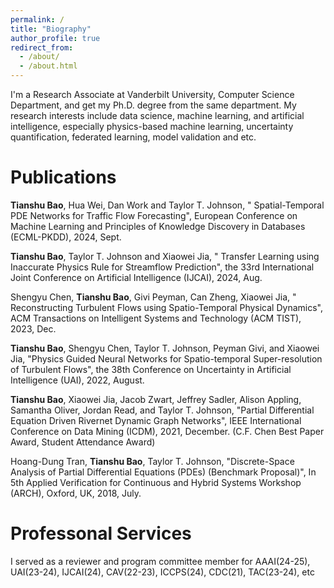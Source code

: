 ```yaml
---
permalink: /
title: "Biography"
author_profile: true
redirect_from: 
  - /about/
  - /about.html
---
```

I'm a Research Associate at Vanderbilt University, Computer Science Department, and get my Ph.D. degree from the same department. My research interests include data science, machine learning, and artificial intelligence, especially physics-based machine learning, uncertainty quantification, federated learning, model validation and etc.


Publications
======
**Tianshu Bao**, Hua Wei, Dan Work and Taylor T. Johnson, " Spatial-Temporal PDE Networks for Traffic Flow Forecasting", European Conference on Machine Learning and Principles of Knowledge Discovery in Databases (ECML-PKDD), 2024, Sept.

**Tianshu Bao**, Taylor T. Johnson and Xiaowei Jia, " Transfer Learning using Inaccurate Physics Rule for Streamflow Prediction", the 33rd International Joint Conference on Artificial Intelligence (IJCAI), 2024, Aug.

Shengyu Chen, **Tianshu Bao**, Givi Peyman, Can Zheng, Xiaowei Jia, " Reconstructing Turbulent Flows using Spatio-Temporal Physical Dynamics", ACM Transactions on Intelligent Systems and Technology (ACM TIST), 2023, Dec.

**Tianshu Bao**, Shengyu Chen, Taylor T. Johnson, Peyman Givi, and Xiaowei Jia, "Physics Guided Neural Networks for Spatio-temporal Super-resolution of Turbulent Flows", the 38th Conference on Uncertainty in Artificial Intelligence (UAI), 2022, August.

**Tianshu Bao**, Xiaowei Jia, Jacob Zwart, Jeffrey Sadler, Alison Appling, Samantha Oliver, Jordan Read, and Taylor T. Johnson, "Partial Differential Equation Driven Rivernet Dynamic Graph Networks", IEEE International Conference on Data Mining (ICDM), 2021, December. (C.F. Chen Best Paper Award, Student Attendance Award)

Hoang-Dung Tran, **Tianshu Bao**, Taylor T. Johnson, "Discrete-Space Analysis of Partial Differential Equations (PDEs) (Benchmark Proposal)", In 5th Applied Verification for Continuous and Hybrid Systems Workshop (ARCH), Oxford, UK, 2018, July.

Professonal Services
======
I served as a reviewer and program committee member for AAAI(24-25), UAI(23-24), IJCAI(24), CAV(22-23), ICCPS(24), CDC(21), TAC(23-24), etc


